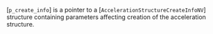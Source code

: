 [`p_create_info`] is a pointer to a
[`AccelerationStructureCreateInfoNV`] structure containing
parameters affecting creation of the acceleration structure.